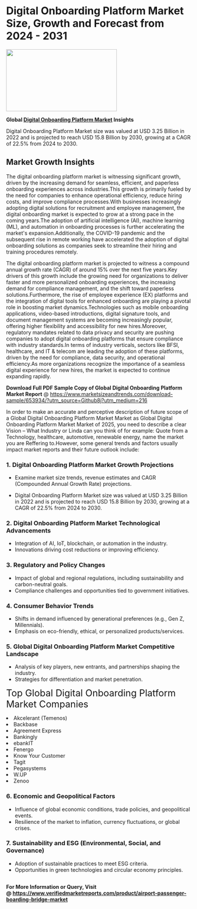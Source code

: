 <H1>Digital Onboarding Platform Market Size, Growth and Forecast from 2024 - 2031</H1><img class="aligncenter size-medium wp-image-584254" src="https://thirdeyenews.in/wp-content/uploads/2024/09/Global-Market-Research-300x168.jpeg" alt="" width="300" height="168" /><p><strong>Global&nbsp;<a href="https://www.marketsizeandtrends.com/download-sample/653934/?utm_source=Github8j?utm_medium=216">Digital Onboarding Platform Market</a> Insights</strong></p><p>Digital Onboarding Platform Market size was valued at USD 3.25 Billion in 2022 and is projected to reach USD 15.8 Billion by 2030, growing at a CAGR of 22.5% from 2024 to 2030.</p><p><h2>Market Growth Insights</h2> <p>The digital onboarding platform market is witnessing significant growth, driven by the increasing demand for seamless, efficient, and paperless onboarding experiences across industries.This growth is primarily fueled by the need for companies to enhance operational efficiency, reduce hiring costs, and improve compliance processes.With businesses increasingly adopting digital solutions for recruitment and employee management, the digital onboarding market is expected to grow at a strong pace in the coming years.The adoption of artificial intelligence (AI), machine learning (ML), and automation in onboarding processes is further accelerating the market's expansion.Additionally, the COVID-19 pandemic and the subsequent rise in remote working have accelerated the adoption of digital onboarding solutions as companies seek to streamline their hiring and training procedures remotely.</p> <p>The digital onboarding platform market is projected to witness a compound annual growth rate (CAGR) of around 15% over the next five years.Key drivers of this growth include the growing need for organizations to deliver faster and more personalized onboarding experiences, the increasing demand for compliance management, and the shift toward paperless solutions.Furthermore, the rise of employee experience (EX) platforms and the integration of digital tools for enhanced onboarding are playing a pivotal role in boosting market dynamics.Technologies such as mobile onboarding applications, video-based introductions, digital signature tools, and document management systems are becoming increasingly popular, offering higher flexibility and accessibility for new hires.Moreover, regulatory mandates related to data privacy and security are pushing companies to adopt digital onboarding platforms that ensure compliance with industry standards.In terms of industry verticals, sectors like BFSI, healthcare, and IT & telecom are leading the adoption of these platforms, driven by the need for compliance, data security, and operational efficiency.As more organizations recognize the importance of a seamless digital experience for new hires, the market is expected to continue expanding rapidly.</p> <p><span class=""><strong>Download Full PDF Sample Copy of Global Digital Onboarding Platform Market Report</strong> @ <a href="https://www.marketsizeandtrends.com/download-sample/653934/?utm_source=Github8j?utm_medium=216" target="_blank">https://www.marketsizeandtrends.com/download-sample/653934/?utm_source=Github8j?utm_medium=216</a></span></p><p>In order to make an accurate and perceptive description of future scope of a Global&nbsp;Digital Onboarding Platform Market Market as Global&nbsp;Digital Onboarding Platform Market Market of 2025, you need to describe a clear Vision &ndash; What Industry or Linda can you think of for example: Quote from a Technology, healthcare, automotive, renewable energy, name the market you are Reffering to.However, some general trends and factors usually impact market reports and their future outlook include:</p><h3>1.&nbsp;<strong>Digital Onboarding Platform Market Growth Projections</strong></h3><ul><li>Examine market size trends, revenue estimates and CAGR (Compounded Annual Growth Rate) projections.</li><li><p>Digital Onboarding Platform Market size was valued at USD 3.25 Billion in 2022 and is projected to reach USD 15.8 Billion by 2030, growing at a CAGR of 22.5% from 2024 to 2030.</p></li></ul><h3>2.&nbsp;<strong>Digital Onboarding Platform Market Technological Advancements</strong></h3><ul><li>Integration of AI, IoT, blockchain, or automation in the industry.</li><li>Innovations driving cost reductions or improving efficiency.</li></ul><h3>3.&nbsp;<strong>Regulatory and Policy Changes</strong></h3><ul><li>Impact of global and regional regulations, including sustainability and carbon-neutral goals.</li><li>Compliance challenges and opportunities tied to government initiatives.</li></ul><h3>4.&nbsp;<strong>Consumer Behavior Trends</strong></h3><ul><li>Shifts in demand influenced by generational preferences (e.g., Gen Z, Millennials).</li><li>Emphasis on eco-friendly, ethical, or personalized products/services.</li></ul><h3>5.&nbsp;<strong>Global Digital Onboarding Platform Market Competitive Landscape</strong></h3><ul><li>Analysis of key players, new entrants, and partnerships shaping the industry.</li><li>Strategies for differentiation and market penetration.</li></ul><p data-pm-slice="1 1 []"><span style="color: inherit; font-family: inherit; font-size: 25px;">Top Global Digital Onboarding Platform Market Companies</span></p><div class="" data-test-id=""><p><li>Akcelerant (Temenos)</li><li> Backbase</li><li> Agreement Express</li><li> Bankingly</li><li> ebankIT</li><li> Fenergo</li><li> Know Your Customer</li><li> Tagit</li><li> Pegasystems</li><li> W.UP</li><li> Zenoo</li></p></div><h3>6.&nbsp;<strong>Economic and Geopolitical Factors</strong></h3><ul><li>Influence of global economic conditions, trade policies, and geopolitical events.</li><li>Resilience of the market to inflation, currency fluctuations, or global crises.</li></ul><h3>7.&nbsp;<strong>Sustainability and ESG (Environmental, Social, and Governance)</strong></h3><ul><li>Adoption of sustainable practices to meet ESG criteria.</li><li>Opportunities in green technologies and circular economy principles.</li></ul><h2><strong style="font-size: 14px;">For More Information or Query, Visit @&nbsp;</strong><a style="background-color: #ffffff; font-size: 14px;" href="https://www.marketsizeandtrends.com/report/digital-onboarding-platform-market/" target="_blank">https://www.verifiedmarketreports.com/product/airport-passenger-boarding-bridge-market</a></h2>